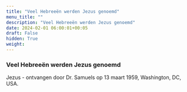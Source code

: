 ```yaml
---
title: "Veel Hebreeën werden Jezus genoemd"
menu_title: ""
description: "Veel Hebreeën werden Jezus genoemd"
date: 2024-02-01 06:00:01+00:05
draft: False
hidden: True
weight:
---
```

### Veel Hebreeën werden Jezus genoemd

Jezus - ontvangen door Dr. Samuels op 13 maart 1959, Washington, DC, USA.
